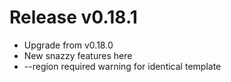 # Release v0.18.1

- Upgrade from v0.18.0
- New snazzy features here
- --region required warning for identical template
